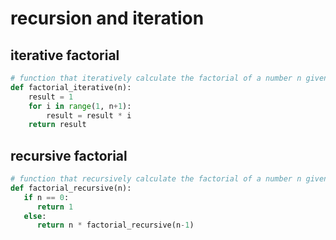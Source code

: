 # recursion and iteration

## iterative factorial

``` python
# function that iteratively calculate the factorial of a number n given as parameter
def factorial_iterative(n):
    result = 1
    for i in range(1, n+1):
        result = result * i
    return result
```

## recursive factorial

``` python
# function that recursively calculate the factorial of a number n given as parameter
def factorial_recursive(n):
   if n == 0:
      return 1
   else:
      return n * factorial_recursive(n-1)
```
